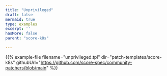 ```yaml
---
title: "Unprivileged"
draft: false
mermaid: true
type: examples
excerpt: ''
hasMore: false
parent: "score-k8s"

---
```


{{% example-file filename="unprivileged.tpl" dir="patch-templates/score-k8s" githubUrl="https://github.com/score-spec/community-patchers/blob/main" %}}
